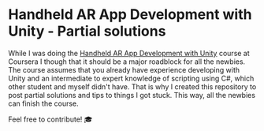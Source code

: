 # Handheld AR App Development with Unity - Partial solutions

While I was doing the [Handheld AR App Development with Unity](https://www.coursera.org/learn/handheld-ar/) course at Coursera I though that it should be a major roadblock for all the newbies. The course assumes that you already have experience developing with Unity and an intermediate to expert knowledge of scripting using C#, which other student and myself didn't have. That is why I created this repository to post partial solutions and tips to things I got stuck. This way, all the newbies can finish the course. 

Feel free to contribute! 🎓
